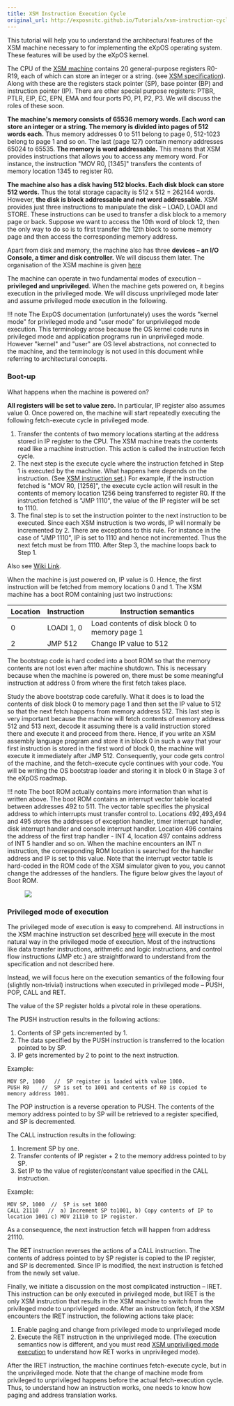 ```yaml
---
title: XSM Instruction Execution Cycle
original_url: http://exposnitc.github.io/Tutorials/xsm-instruction-cycle.html
---
```


This tutorial will help you to understand the architectural features of the XSM machine
necessary to for implementing the eXpOS operating system. These features will be used by
the eXpOS kernel. 

The CPU of the [XSM machine](../arch-spec/machine-organization.md) contains 20 general-purpose registers R0-R19, each of which can store an integer or a string. (see [XSM specification](../arch-spec/index.md)). Along with these are the registers stack pointer (SP), base pointer (BP) and instruction pointer (IP). There are other special purpose registers: PTBR, PTLR, EIP, EC, EPN, EMA and four ports P0, P1, P2, P3. We will discuss the roles of these soon.

**The machine's memory consists of 65536 memory words. Each word can store an integer or a string. The memory is divided into pages of 512 words each.** Thus memory addresses 0 to 511 belong to page 0, 512-1023 belong to page 1 and so on. The last (page 127) contain memory addresses 65024 to 65535. **The memory is word addressable.** This means that XSM provides instructions that allows you to access any memory word. For instance, the instruction "MOV R0, \[1345\]" transfers the contents of memory location 1345 to register R0.

**The machine also has a disk having 512 blocks. Each disk block can store 512 words.** Thus the total storage capacity is 512 x 512 = 262144 words. However, **the disk is block addressable and not word addressable.** XSM provides just three instructions to manipulate the disk – LOAD, LOADI and STORE. These instructions can be used to transfer a disk block to a memory page or back. Suppose we want to access the 10th word of block 12, then the only way to do so is to first transfer the 12th block to some memory page and then access the corresponding memory address.

Apart from disk and memory, the machine also has three **devices – an I/O Console, a timer and disk controller.** We will discuss them later. The organisation of the XSM machine is given [here](../arch-spec/machine-organization.md)

The machine can operate in two fundamental modes of execution – **privileged and unprivileged**. When the machine gets powered on, it begins execution in the privileged mode. We will discuss unprivileged mode later and assume privileged mode execution in the following.

!!! note
    The ExpOS documentation (unfortunately) uses the words "kernel mode" for
    privileged mode and "user mode" for unprivileged mode execution.  This terminology arose
    because the OS kernel code runs in privileged mode and application programs run in unprivileged
    mode.  However "kernel" and "user" are OS level abstractions, not connected to the machine,
    and the terminology is not used in this document while referring to architectural concepts.   

### Boot-up

What happens when the machine is powered on?

**All registers will be set to value zero.** In particular, IP register also assumes value 0.
Once powered on, the machine will start repeatedly executing the following fetch-execute cycle
in privileged mode.

1. Transfer the contents of two memory locations starting at the address stored in IP register
to the CPU.  The XSM machine treats the contents read like a machine instruction.  This action
is called the instruction fetch cycle.
2. The next step is the execute cycle where the instruction fetched in Step 1 is executed by the machine. What happens here depends on the instruction. (See [XSM instruction set](../arch-spec/instruction-set.md).) For example, if the instruction fetched is "MOV R0, \[1256\]", the execute cycle action will result in the contents of memory location 1256 being transferred to register R0. If the instruction fetched is "JMP 1110", the value of the IP register will be set to 1110.
3. The final step is to set the instruction pointer to the next instruction to be executed.
Since each XSM instruction is two words, IP will normally be incremented by 2.   There are
exceptions to this rule.  For instance in the case of "JMP 1110", IP is set to 1110 and hence
not incremented.  Thus the next fetch must be from 1110.    After Step 3, the machine loops
back to Step 1.

Also see [Wiki Link](https://en.wikipedia.org/wiki/Instruction_cycle).

When the machine is just powered on, IP value is 0.  Hence, the first instruction will be
fetched from memory locations 0 and 1.    The XSM machine has a boot ROM containing just two
instructions:

| Location | Instruction | Instruction semantics                          |
| -------- | ----------- | ---------------------------------------------- |
| 0        | LOADI 1, 0  | Load contents of disk block 0 to memory page 1 |
| 2        | JMP 512     | Change IP value to 512                         |


The bootstrap code is hard coded into a boot ROM so that the memory contents are not lost
even after machine shutdown.  This is necessary because when the machine is powered on, there
must be some meaningful instruction at address 0 from where the first fetch takes place.

Study the above bootstrap code carefully.  What it does is to load the contents of disk block
0 to memory page 1 and then set the IP value to 512 so that the next fetch happens from memory
address 512.    This last step is very important because the machine will fetch contents of
memory address 512 and 513 next, decode it assuming there is a valid instruction stored there
and execute it and proceed from there.  Hence, if you write an XSM assembly language program
and store it in block 0 in such a way that your first instruction is stored in the first word
of block 0, the machine will execute it immediately after JMP 512.  Consequently, your code
gets control of the machine, and the fetch-execute cycle continues with your code.  You will be
writing the OS bootstrap loader and storing it in block 0 in Stage 3 of the eXpOS roadmap.

!!! note 
    The boot ROM actually contains more information than what is written above.
    The boot ROM contains an interrupt vector table located between addresses 492 to 511.  The
    vector table specifies the physical address to which interrupts must transfer control to.
    Locations 492,493,494 and 495 stores the addresses of exception handler, timer interrupt
    handler, disk interrupt handler and console interrupt handler. Location 496 contains the
    address of the first trap handler - INT 4, location 497 contains address of INT 5 handler
    and so on. When the machine encounters an INT n instruction, the corresponding ROM location
    is searched for the handler address and IP is set to this value. Note that the interrupt
    vector table is hard-coded in the ROM code of the XSM simulator given to you, you cannot
    change the addresses of the handlers. The figure below gives the layout of Boot ROM.


<figure>
<img src="http://exposnitc.github.io/img/architecture/boot.png">
</figure>


### Privileged mode of execution

The privileged mode of execution is easy to comprehend. All instructions in the XSM machine instruction set described [here](../arch-spec/instruction-set.md) will execute in the most natural way in the privileged mode of execution. Most of the instructions like data transfer instructions, arithmetic and logic instructions, and control flow instructions (JMP etc.) are straightforward to understand from the specification and not described here.

Instead, we will focus here on the execution semantics of the following four
(slightly non-trivial) instructions when executed in privileged mode – PUSH, POP, CALL and RET.

The value of the SP register holds a pivotal role in these operations.

The PUSH instruction results in the following actions:

1.  Contents of SP gets incremented by 1.
2.  The data specified by the PUSH instruction is transferred to the location pointed to by SP.
3.  IP gets incremented by 2 to point to the next instruction.

Example:

```
MOV SP, 1000   //  SP register is loaded with value 1000.
PUSH R0    //  SP is set to 1001 and contents of R0 is copied to memory address 1001.
```

The POP instruction is a reverse operation to PUSH.
The contents of the memory address pointed to by SP will be retrieved to a register specified,
and SP is decremented.

The CALL instruction results in the following:

1.  Increment SP by one.
2.  Transfer contents of IP register + 2 to the memory address pointed to by SP.
3.  Set IP to the value of register/constant value specified in the CALL instruction.

Example:
```
MOV SP, 1000  //  SP is set 1000
CALL 21110   //  a) Increment SP to1001, b) Copy contents of IP to location 1001 c) MOV 21110 to IP register.
```
As a consequence, the next instruction fetch will happen from address 21110.

The RET instruction reverses the actions of a CALL instruction.  The contents of address
pointed to by SP register is copied to the IP register, and SP is decremented.  Since IP is
modified, the next instruction is fetched from the newly set value.

Finally, we initiate a discussion on the most complicated instruction – IRET.
This instruction can be only executed in privileged mode, but IRET is the only XSM
instruction that results in the XSM machine to switch from the privileged mode to
unprivileged mode.   After an instruction fetch, if the XSM encounters the IRET
instruction, the following actions take place:

1.  Enable paging and change from privileged mode to unprivileged mode
2.  Execute the RET instruction in the unprivileged mode. (The execution semantics now is different, and you must read [XSM unpriviliged mode execution](./xsm-unprivileged-tutorial.md) to understand how RET works in unprivileged mode).


After the IRET instruction, the machine continues fetch-execute cycle, but in the
unprivileged mode.  Note that the change of machine mode from privileged to unprivileged
happens before the actual fetch-execution cycle.  Thus, to understand how an instruction
works, one needs to know how paging and address translation works.